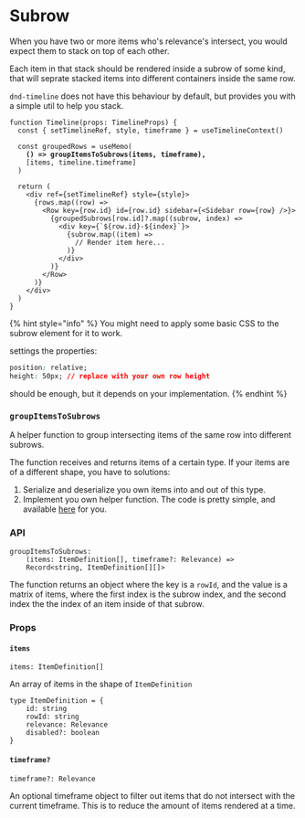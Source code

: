 # Subrow

When you have two or more items who's relevance's intersect, you would expect them to stack on top of each other.

Each item in that stack should be rendered inside a subrow of some kind, that will seprate stacked items into different containers inside the same row.

`dnd-timeline` does not have this behaviour by default, but provides you with a simple util to help you stack.

<pre class="language-tsx" data-title="Timeline.tsx"><code class="lang-tsx">function Timeline(props: TimelineProps) {  
  const { setTimelineRef, style, timeframe } = useTimelineContext()

  const groupedRows = useMemo(
<strong>    () => groupItemsToSubrows(items, timeframe),
</strong>    [items, timeline.timeframe]
  )

  return (
    &#x3C;div ref={setTimelineRef} style={style}>
      {rows.map((row) => 
        &#x3C;Row key={row.id} id={row.id} sidebar={&#x3C;Sidebar row={row} />}>
          {groupedSubrows[row.id]?.map((subrow, index) => 
            &#x3C;div key={`${row.id}-${index}`}>
              {subrow.map((item) => 
                // Render item here...
              )}
            &#x3C;/div>
          )}
        &#x3C;/Row>
      )}
    &#x3C;/div>
  )
}
</code></pre>

{% hint style="info" %}
You might need to apply some basic CSS to the subrow element for it to work.

settings the properties:

```css
position: relative;
height: 50px; // replace with your own row height
```

should be enough, but it depends on your implementation.
{% endhint %}

### `groupItemsToSubrows`

A helper function to group intersecting items of the same row into different subrows.

The function receives and returns items of a certain type. If your items are of a different shape, you have to solutions:

1. Serialize and deserialize you own items into and out of this type.&#x20;
2. Implement you own helper function. The code is pretty simple, and available [here](../../../src/utils/groupItems.ts) for you.

### API

```tsx
groupItemsToSubrows: 
    (items: ItemDefinition[], timeframe?: Relevance) =>
    Record<string, ItemDefinition[][]>
```

The function returns an object where the key is a `rowId`, and the value is a matrix of items, where the first index is the subrow index,  and the second index the the index of an item inside of that subrow.&#x20;

### Props

#### `items`

```tsx
items: ItemDefinition[]
```

An array of items in the shape of `ItemDefinition`

```tsx
type ItemDefinition = {
    id: string
    rowId: string
    relevance: Relevance
    disabled?: boolean
}
```

#### `timeframe?`

```tsx
timeframe?: Relevance
```

An optional timeframe object to filter out items that do not intersect with the current timeframe. This is to reduce the amount of items rendered at a time.

